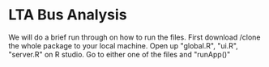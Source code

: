 # LTA Bus Analysis
We will do a brief run through on how to run the files.
First download /clone the whole package to your local machine. Open up "global.R", "ui.R", "server.R" on R studio. Go to either one of the files and "runApp()"
